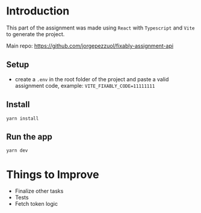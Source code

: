 # Introduction

This part of the assignment was made using `React` with `Typescript` and `Vite` to generate the project.

Main repo: https://github.com/jorgepezzuol/fixably-assignment-api

## Setup

- create a `.env` in the root folder of the project and paste a valid assignment code, example: `VITE_FIXABLY_CODE=11111111`

## Install

    yarn install

## Run the app

    yarn dev

# Things to Improve

- Finalize other tasks
- Tests
- Fetch token logic
